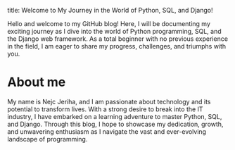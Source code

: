 
title: Welcome to My Journey in the World of Python, SQL, and Django!

Hello and welcome to my GitHub blog! Here, I will be documenting my exciting journey as I dive into the world of Python programming, SQL, and the Django web framework. As a total beginner with no previous experience in the field, I am eager to share my progress, challenges, and triumphs with you.
# About me
My name is Nejc Jeriha, and I am passionate about technology and its potential to transform lives. With a strong desire to break into the IT industry, I have embarked on a learning adventure to master Python, SQL, and Django. Through this blog, I hope to showcase my dedication, growth, and unwavering enthusiasm as I navigate the vast and ever-evolving landscape of programming.
